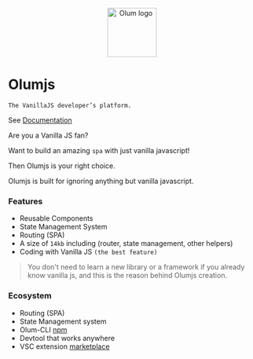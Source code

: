 <p align="center"><img width="100" src="https://eissa.xyz/olumjs/logo.png" alt="Olum logo"></p>

# Olumjs
`The VanillaJS developer’s platform.`

See [Documentation](https://github.com/eissapk/olum/wiki)

Are you a Vanilla JS fan? 

Want to build an amazing `spa` with just vanilla javascript!

Then Olumjs is your right choice.

Olumjs is built for ignoring anything but vanilla javascript.

### Features
* Reusable Components
* State Management System
* Routing (SPA)
* A size of `14kb` including (router, state management, other helpers)
* Coding with Vanilla JS `(the best feature)`

> You don't need to learn a new library or a framework if you already know vanilla js, and this is the reason behind Olumjs creation.

### Ecosystem
  * Routing (SPA)
  * State Management system 
  * Olum-CLI [npm](https://www.npmjs.com/package/olum-cli)
  * Devtool that works anywhere
  * VSC extension [marketplace](https://marketplace.visualstudio.com/items?itemName=eissapk.olum)